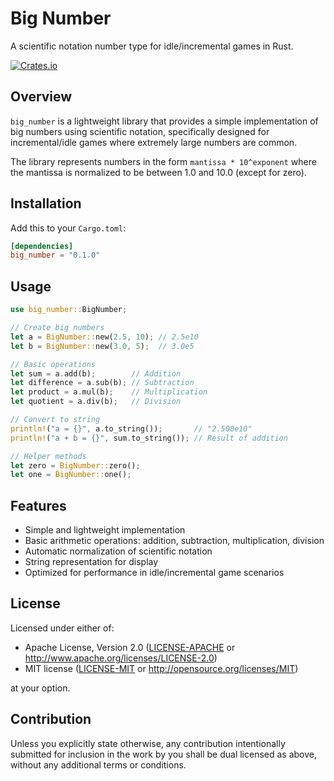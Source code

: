 # Big Number

A scientific notation number type for idle/incremental games in Rust.

[![Crates.io](https://img.shields.io/crates/v/big_number.svg)](https://crates.io/crates/big_number)

## Overview

`big_number` is a lightweight library that provides a simple implementation of big numbers using scientific notation, specifically designed for incremental/idle games where extremely large numbers are common.

The library represents numbers in the form `mantissa * 10^exponent` where the mantissa is normalized to be between 1.0 and 10.0 (except for zero).

## Installation

Add this to your `Cargo.toml`:

```toml
[dependencies]
big_number = "0.1.0"
```

## Usage

```rust
use big_number::BigNumber;

// Create big numbers
let a = BigNumber::new(2.5, 10); // 2.5e10
let b = BigNumber::new(3.0, 5);  // 3.0e5

// Basic operations
let sum = a.add(b);        // Addition
let difference = a.sub(b); // Subtraction
let product = a.mul(b);    // Multiplication
let quotient = a.div(b);   // Division

// Convert to string
println!("a = {}", a.to_string());       // "2.500e10"
println!("a + b = {}", sum.to_string()); // Result of addition

// Helper methods
let zero = BigNumber::zero();
let one = BigNumber::one();
```

## Features

- Simple and lightweight implementation
- Basic arithmetic operations: addition, subtraction, multiplication, division
- Automatic normalization of scientific notation
- String representation for display
- Optimized for performance in idle/incremental game scenarios

## License

Licensed under either of:

- Apache License, Version 2.0 ([LICENSE-APACHE](LICENSE-APACHE) or http://www.apache.org/licenses/LICENSE-2.0)
- MIT license ([LICENSE-MIT](LICENSE-MIT) or http://opensource.org/licenses/MIT)

at your option.

## Contribution

Unless you explicitly state otherwise, any contribution intentionally submitted for inclusion in the work by you shall be dual licensed as above, without any additional terms or conditions.